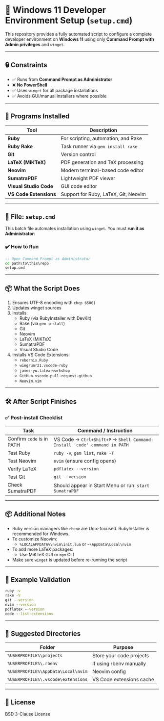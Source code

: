 # 🚀 Windows 11 Developer Environment Setup (`setup.cmd`)

This repository provides a fully automated script to configure a complete developer environment on **Windows 11** using only **Command Prompt with Admin privileges** and `winget`.

---

## 🔒 Constraints

- ✅ Runs from **Command Prompt as Administrator**
- ❌ **No PowerShell**
- ✅ Uses `winget` for all package installations
- ✅ Avoids GUI/manual installers where possible

---

## 🧰 Programs Installed

| Tool                | Description                          |
|---------------------|--------------------------------------|
| **Ruby**            | For scripting, automation, and Rake  |
| **Ruby Rake**       | Task runner via `gem install rake`   |
| **Git**             | Version control                      |
| **LaTeX (MiKTeX)**  | PDF generation and TeX processing    |
| **Neovim**          | Modern terminal-based code editor    |
| **SumatraPDF**      | Lightweight PDF viewer               |
| **Visual Studio Code** | GUI code editor                  |
| **VS Code Extensions** | Support for Ruby, LaTeX, Git, Neovim |

---

## 📂 File: `setup.cmd`

This batch file automates installation using `winget`. You must **run it as Administrator**:

### ✔️ How to Run

```cmd
:: Open Command Prompt as Administrator
cd path\to\this\repo
setup.cmd
```

---

## 📦 What the Script Does

1. Ensures UTF-8 encoding with `chcp 65001`
2. Updates winget sources
3. Installs:
   - Ruby (via RubyInstaller with DevKit)
   - Rake (via `gem install`)
   - Git
   - Neovim
   - LaTeX (MiKTeX)
   - SumatraPDF
   - Visual Studio Code
4. Installs VS Code Extensions:
   - `rebornix.Ruby`
   - `wingrunr21.vscode-ruby`
   - `james-yu.latex-workshop`
   - `GitHub.vscode-pull-request-github`
   - `Neovim.vim`

---

## 🛠️ After Script Finishes

### ✅ Post-install Checklist

| Task                           | Command / Instruction                                                                 |
|--------------------------------|----------------------------------------------------------------------------------------|
| Confirm `code` is in PATH      | VS Code → `Ctrl+Shift+P` → `Shell Command: Install 'code' command in PATH`            |
| Test Ruby                      | `ruby -v`, `gem list`, `rake -T`                                                      |
| Test Neovim                    | `nvim` (ensure config opens)                                                         |
| Verify LaTeX                   | `pdflatex --version`                                                                  |
| Test Git                       | `git --version`                                                                       |
| Check SumatraPDF               | Should appear in Start Menu or run: `start SumatraPDF`                                |

---

## 📦 Additional Notes

- Ruby version managers like `rbenv` are Unix-focused. RubyInstaller is recommended for Windows.
- To customize Neovim:
  - `%LOCALAPPDATA%\nvim\init.lua` or `~\AppData\Local\nvim`
- To add more LaTeX packages:
  - Use MiKTeX GUI or `mpm` CLI
- Make sure `winget` is updated before re-running the script

---

## 🧪 Example Validation

```cmd
ruby -v
rake -V
git --version
nvim --version
pdflatex --version
code --list-extensions
```

---

## 📁 Suggested Directories

| Folder                             | Purpose                      |
|------------------------------------|------------------------------|
| `%USERPROFILE%\projects`          | Store your code projects     |
| `%USERPROFILE%\.rbenv`            | If using rbenv manually      |
| `%USERPROFILE%\AppData\Local\nvim` | Neovim config             |
| `%USERPROFILE%\.vscode\extensions` | VS Code extensions cache  |

---

## 📄 License
BSD 3-Clause License

